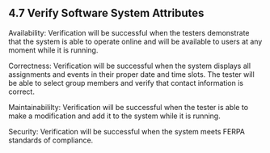 ## 4.7 Verify Software System Attributes

Availability: Verification will be successful when the testers demonstrate that the system is able to operate online and will be available to users at any moment while it is running.

Correctness: Verification will be successful when the system displays all assignments and events in their proper date and time slots. The tester will be able to select group members and verify that contact information is correct.

Maintainabililty: Verification will be successful when the tester is able to make a modification and add it to the system while it is running.

Security: Verification will be successful when the system meets FERPA standards of compliance.

